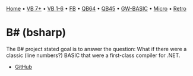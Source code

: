 [Home](https://gotbasic.com) • [VB 7+](vb.md) • [VB 1-6](vb6.md) • [FB](freebasic.md) • [QB64](qb64.md) • [QB45](qb.md) • [GW-BASIC](gw-basic.md) • [Micro](micro.md) • [Retro](retro.md)

# B# (bsharp)

The B# project stated goal is to answer the question: What if there were a classic (line numbers?) BASIC that were a first-class compiler for .NET.

- [GitHub](https://github.com/DualBrain/bsharp)
